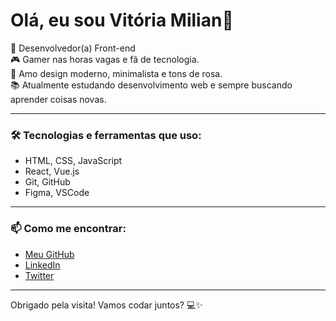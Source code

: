 # Olá, eu sou Vitória Milian👋

🚀 Desenvolvedor(a) Front-end  
🎮 Gamer nas horas vagas e fã de tecnologia.  
🌸 Amo design moderno, minimalista e tons de rosa.  
📚 Atualmente estudando desenvolvimento web e sempre buscando aprender coisas novas.

---

### 🛠 Tecnologias e ferramentas que uso:
- HTML, CSS, JavaScript  
- React, Vue.js  
- Git, GitHub  
- Figma, VSCode  

---

### 📫 Como me encontrar:
- [Meu GitHub](https://github.com/seunome)  
- [LinkedIn](https://linkedin.com/in/seunome)  
- [Twitter](https://twitter.com/seunome)

---

Obrigado pela visita! Vamos codar juntos? 💻✨
